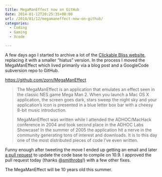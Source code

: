 ```yaml
---
title: MegaManEffect now on GitHub
date: 2014-01-12T20:25:35+00:00
url: /2014/01/12/megamaneffect-now-on-github/
categories:
  - Coding
  - Gaming
  - Xcode

---
```

A few days ago I started to archive a lot of the [Clickable Bliss website][1], replacing it with a smaller &#8220;hiatus&#8221; version. In the process I moved the MegaManEffect which lived primarily via a blog post and a GoogleCode subversion repo to GitHub.

<https://github.com/zorn/MegaManEffect>

> The MegaManEffect is an application that emulates an effect seen in the classic NES game Mega Man 2. When you launch a Mac OS X application, the screen goes dark, stars sweep the night sky and your application&#8217;s icon is presented in a blue letter box bar with a cheesy 8-bit music introduction.
> 
> MegaManEffect was written while I attended the ADHOC/MacHack conference in 2004 and took second place in the ADHOC Labs Showcase! In the summer of 2005 the application hit a nerve in the community generating tons of interest and downloads. It is to this day one of the most distributed pieces of code I&#8217;ve even written.

Funny enough after tweeting the move I ended up getting an email and later [a pull request][2] to update the code base to compile on 10.9. I approved the pull request today (thanks [@smithrobs][3]!) with a few other fixes.

The MegaManEffect will be 10 years old this summer.

 [1]: http://clickablebliss.com/
 [2]: https://github.com/zorn/MegaManEffect/pull/1
 [3]: https://twitter.com/smithrobs